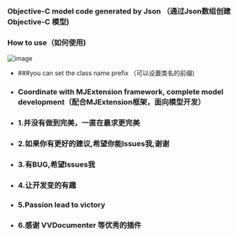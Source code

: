 ### Objective-C model code generated by Json （通过Json数组创建Objective-C 模型)

### How to use（如何使用)


![image](http://github.com/boyXiong/XWJsonToCode/raw/master/ScreenShot.gif)




+ ###you can set the class name prefix （可以设置类名的前缀)


+ ### Coordinate with MJExtension framework, complete model development（配合MJExtension框架，面向模型开发）


+ ### 1.并没有做到完美，一直在最求更完美

+ ### 2.如果你有更好的建议,希望你能Issues我,谢谢

+ ### 3.有BUG,希望Issues我

+ ### 4.让开发变的有趣

+ ### 5.Passion lead to victory

+ ### 6.感谢 VVDocumenter 等优秀的插件


